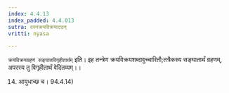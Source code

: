 ```yaml
---
index: 4.4.13
index_padded: 4.4.013
sutra: वस्नक्रयविक्रयाटठन्
vritti: nyasa

---
```

`क्रयविक्रयग्रहणं सङ्घातविगृहीतार्थम्` इति। इह तन्त्रेण क्रयविक्रयशब्दावुच्चारितौ;तत्रैकस्य सङ्घातार्थं ग्रहणम्, अपरस्य तु विगृहीतार्थं वेदितव्यम्।।

14. आयुधाच्छ च। 94.4.14)